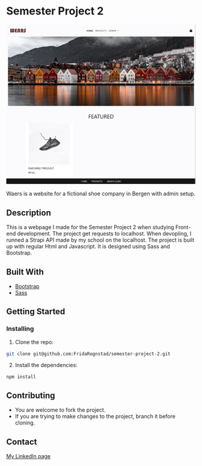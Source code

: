 # Semester Project 2

![image](https://github.com/FridaRognstad/semester-project-2/blob/main/semester-project-index.jpg?raw=true)

Waers is a website for a fictional shoe company in Bergen with admin setup.

## Description
This is a webpage I made for the Semester Project 2 when studying Front-end development. The project get requests to localhost. When devopling, I runned a Strapi API made by my school on the localhost. The project is built up with regular Html and Javascript. It is designed using Sass and Bootstrap. 

## Built With

- [Bootstrap](https://getbootstrap.com/)
- [Sass](https://sass-lang.com/)

## Getting Started

### Installing

1. Clone the repo:

```bash
git clone git@github.com:FridaRognstad/semester-project-2.git
```

2. Install the dependencies:

```
npm install
```

## Contributing

- You are welcome to fork the project.
- If you are trying to make changes to the project, branch it before cloning.

## Contact

[My LinkedIn page](https://no.linkedin.com/in/frida-rognstad)
